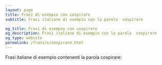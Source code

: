 ```yaml
---
layout: page
title: Frasi di esempio con cospirare 
subtitle: Frasi italiane di esempio con la parola  cospirare

og_title: Frasi di esempio con cospirare 
og_description: Frasi italiane di esempio con la parola  cospirare
og_type: website
permalink: /frasi/c/cospirare.html
---
```


Frasi italiane di esempio contenenti la parola cospirare:


